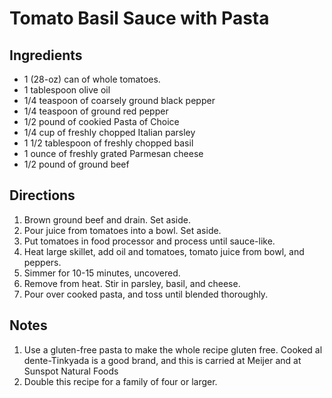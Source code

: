 Tomato Basil Sauce with Pasta
=============================

Ingredients
-----------
* 1 (28-oz) can of whole tomatoes.
* 1 tablespoon olive oil
* 1/4 teaspoon of coarsely ground black pepper
* 1/4 teaspoon of ground red pepper
* 1/2 pound of cookied Pasta of Choice 
* 1/4 cup of freshly chopped Italian parsley
* 1 1/2 tablespoon of freshly chopped basil
* 1 ounce of freshly grated Parmesan cheese
* 1/2 pound of ground beef

Directions
----------
1. Brown ground beef and drain. Set aside. 
2. Pour juice from tomatoes into a bowl. Set aside. 
3. Put tomatoes in food processor and process until sauce-like. 
4. Heat large skillet, add oil and tomatoes, tomato juice from bowl, and peppers. 
5. Simmer for 10-15 minutes, uncovered. 
6. Remove from heat. Stir in parsley, basil, and cheese. 
7. Pour over cooked pasta, and toss until blended thoroughly. 

Notes
-----
1. Use a gluten-free pasta to make the whole recipe gluten free. Cooked al dente-Tinkyada is a good brand, and this is carried at Meijer and at Sunspot Natural Foods
2. Double this recipe for a family of four or larger.
